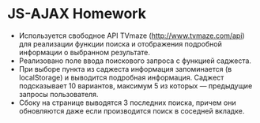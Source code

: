 # JS-AJAX Homework

- Используется свободное API TVmaze (http://www.tvmaze.com/api)
для реализации функции поиска и отображения подробной информации о выбранном
результате.
- Реализовано поле ввода поискового запроса с функцией саджеста.
- При выборе пункта из саджеста информация запоминается (в localStorage) и выводится
подробная информация. Саджест подсказывает 10 вариантов,
максимум 5 из которых — предыдущие запросы пользователя.
- Сбоку на странице выводятся 3 последних поиска, причем они обновляются даже
если производится поиск в соседней вкладке.
